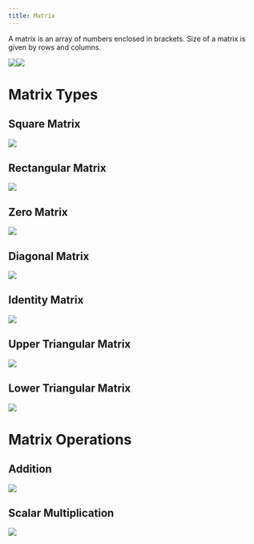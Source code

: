 ```yaml
---
title: Matrix
---
```


A matrix is an array of numbers enclosed in brackets.
Size of a matrix is given by rows and columns.

![](../attachments/cleanshot-2025-01-14-at-1211112x.png)![](../attachments/cleanshot-2025-01-14-at-1211222x.png)
# Matrix Types
## Square Matrix
![](../attachments/cleanshot-2025-01-14-at-1211462x.png)
## Rectangular Matrix
![](../attachments/cleanshot-2025-01-14-at-1211592x.png)

## Zero Matrix
![](../attachments/cleanshot-2025-01-14-at-1212162x.png)
## Diagonal Matrix
![](../attachments/cleanshot-2025-01-14-at-1212292x.png)
## Identity Matrix
![](../attachments/cleanshot-2025-01-14-at-1212412x.png)

## Upper Triangular Matrix
![](../attachments/cleanshot-2025-01-14-at-1213032x.png)
## Lower Triangular Matrix
![](../attachments/cleanshot-2025-01-14-at-1213142x.png)
# Matrix Operations
## Addition
![](../attachments/cleanshot-2025-01-14-at-1215022x.png)

## Scalar Multiplication
![](../attachments/cleanshot-2025-01-14-at-1215162x.png)
